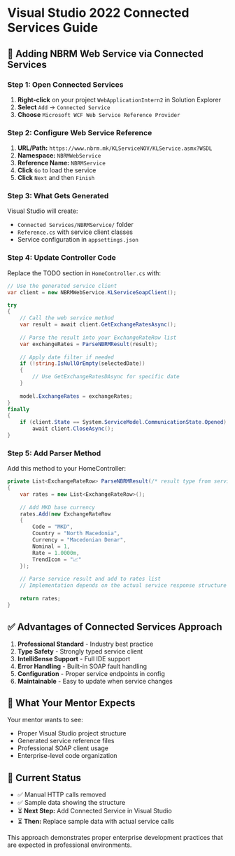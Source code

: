 # Visual Studio 2022 Connected Services Guide

## 🎯 Adding NBRM Web Service via Connected Services

### **Step 1: Open Connected Services**
1. **Right-click** on your project `WebApplicationIntern2` in Solution Explorer
2. **Select** `Add` → `Connected Service`
3. **Choose** `Microsoft WCF Web Service Reference Provider`

### **Step 2: Configure Web Service Reference**
1. **URL/Path:** `https://www.nbrm.mk/KLServiceNOV/KLService.asmx?WSDL`
2. **Namespace:** `NBRMWebService`
3. **Reference Name:** `NBRMService`
4. **Click** `Go` to load the service
5. **Click** `Next` and then `Finish`

### **Step 3: What Gets Generated**
Visual Studio will create:
- `Connected Services/NBRMService/` folder
- `Reference.cs` with service client classes
- Service configuration in `appsettings.json`

### **Step 4: Update Controller Code**

Replace the TODO section in `HomeController.cs` with:

```csharp
// Use the generated service client
var client = new NBRMWebService.KLServiceSoapClient();

try 
{
    // Call the web service method
    var result = await client.GetExchangeRatesAsync();
    
    // Parse the result into your ExchangeRateRow list
    var exchangeRates = ParseNBRMResult(result);
    
    // Apply date filter if needed
    if (!string.IsNullOrEmpty(selectedDate))
    {
        // Use GetExchangeRatesDAsync for specific date
    }
    
    model.ExchangeRates = exchangeRates;
}
finally
{
    if (client.State == System.ServiceModel.CommunicationState.Opened)
        await client.CloseAsync();
}
```

### **Step 5: Add Parser Method**

Add this method to your HomeController:

```csharp
private List<ExchangeRateRow> ParseNBRMResult(/* result type from service */)
{
    var rates = new List<ExchangeRateRow>();
    
    // Add MKD base currency
    rates.Add(new ExchangeRateRow 
    { 
        Code = "MKD", 
        Country = "North Macedonia", 
        Currency = "Macedonian Denar", 
        Nominal = 1, 
        Rate = 1.0000m,
        TrendIcon = "📈"
    });
    
    // Parse service result and add to rates list
    // Implementation depends on the actual service response structure
    
    return rates;
}
```

## ✅ **Advantages of Connected Services Approach**

1. **Professional Standard** - Industry best practice
2. **Type Safety** - Strongly typed service client
3. **IntelliSense Support** - Full IDE support
4. **Error Handling** - Built-in SOAP fault handling
5. **Configuration** - Proper service endpoints in config
6. **Maintainable** - Easy to update when service changes

## 🔧 **What Your Mentor Expects**

Your mentor wants to see:
- Proper Visual Studio project structure
- Generated service reference files
- Professional SOAP client usage
- Enterprise-level code organization

## 📝 **Current Status**

- ✅ Manual HTTP calls removed
- ✅ Sample data showing the structure
- ⏳ **Next Step:** Add Connected Service in Visual Studio
- ⏳ **Then:** Replace sample data with actual service calls

This approach demonstrates proper enterprise development practices that are expected in professional environments.
